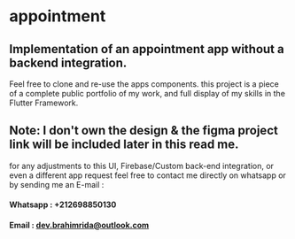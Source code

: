 # appointment

## Implementation of an appointment app without a backend integration.
Feel free to clone and re-use the apps components.
this project is a piece of a complete public portfolio of my work, and full display of my skills in the Flutter Framework.
## Note: I don't own the design & the figma project link will be included later in this read me.
for any adjustments to this UI, Firebase/Custom back-end integration, or even a different app request feel free to contact me directly on whatsapp or by sending me an E-mail : 
#### Whatsapp : +212698850130
#### Email : dev.brahimrida@outlook.com


